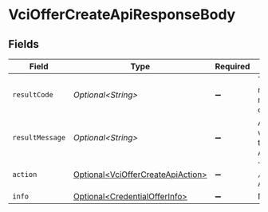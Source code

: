 # VciOfferCreateApiResponseBody


## Fields

| Field                                                                                    | Type                                                                                     | Required                                                                                 | Description                                                                              |
| ---------------------------------------------------------------------------------------- | ---------------------------------------------------------------------------------------- | ---------------------------------------------------------------------------------------- | ---------------------------------------------------------------------------------------- |
| `resultCode`                                                                             | *Optional\<String>*                                                                      | :heavy_minus_sign:                                                                       | The code which represents the result of the API call.                                    |
| `resultMessage`                                                                          | *Optional\<String>*                                                                      | :heavy_minus_sign:                                                                       | A short message which explains the result of the API call.                               |
| `action`                                                                                 | [Optional\<VciOfferCreateApiAction>](../../models/operations/VciOfferCreateApiAction.md) | :heavy_minus_sign:                                                                       | The result of the `/vci/offer/create` API call.                                          |
| `info`                                                                                   | [Optional\<CredentialOfferInfo>](../../models/components/CredentialOfferInfo.md)         | :heavy_minus_sign:                                                                       | N/A                                                                                      |
